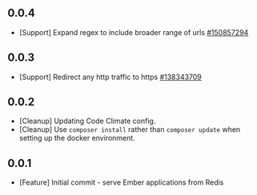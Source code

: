 ## 0.0.4
* [Support] Expand regex to include broader range of urls [#150857294](https://www.pivotaltracker.com/story/show/150857294)

## 0.0.3
* [Support] Redirect any http traffic to https [#138343709](https://www.pivotaltracker.com/story/show/138343709)

## 0.0.2
* [Cleanup] Updating Code Climate config.
* [Cleanup] Use `composer install` rather than `composer update` when setting up the docker environment.

## 0.0.1
* [Feature] Initial commit - serve Ember applications from Redis
